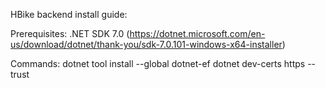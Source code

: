 HBike backend install guide:

Prerequisites:
.NET SDK 7.0 (https://dotnet.microsoft.com/en-us/download/dotnet/thank-you/sdk-7.0.101-windows-x64-installer)

Commands:
dotnet tool install --global dotnet-ef
dotnet dev-certs https --trust